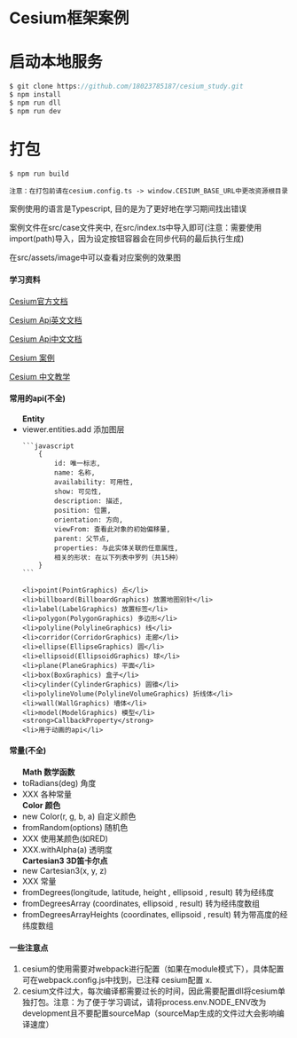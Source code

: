 <h1>Cesium框架案例</h1>

# 启动本地服务

```javascript
$ git clone https://github.com/18023785187/cesium_study.git
$ npm install
$ npm run dll
$ npm run dev
```

# 打包

```javascript
$ npm run build
```

    注意：在打包前请在cesium.config.ts -> window.CESIUM_BASE_URL中更改资源根目录

<p>案例使用的语言是Typescript, 目的是为了更好地在学习期间找出错误</p>
<p>案例文件在src/case文件夹中, 在src/index.ts中导入即可(注意：需要使用import(path)导入，因为设定按钮容器会在同步代码的最后执行生成)</p>
<p>在src/assets/image中可以查看对应案例的效果图</p>

<h4>学习资料</h4>
<p>
    <a href="https://cesium.com/learn/">Cesium官方文档</a>
</p>
<p>
    <a href="https://cesium.com/learn/cesiumjs/ref-doc/">Cesium Api英文文档</a>
</p>
<p>
    <a href="http://cesium.xin/cesium/cn/Documentation1.62/">Cesium Api中文文档</a>
</p>
<p>
    <a href="https://sandcastle.cesium.com/">Cesium 案例</a>
</p>
<p>
    <a href="http://cesium.xin/">Cesium 中文教学</a>
</p>

<h4>常用的api(不全)</h4>
<ul>
    <strong>Entity</strong>
    <li>viewer.entities.add 添加图层</li>

    ```javascript
        {
            id: 唯一标志,
            name: 名称,
            availability: 可用性,
            show: 可见性,
            description: 描述,
            position: 位置,
            orientation: 方向,
            viewFrom: 查看此对象的初始偏移量,
            parent: 父节点,
            properties: 与此实体关联的任意属性,
            相关的形状: 在以下列表中罗列（共15种）
        }
    ```

    <li>point(PointGraphics) 点</li>
    <li>billboard(BillboardGraphics) 放置地图别针</li>
    <li>label(LabelGraphics) 放置标签</li>
    <li>polygon(PolygonGraphics) 多边形</li>
    <li>polyline(PolylineGraphics) 线</li>
    <li>corridor(CorridorGraphics) 走廊</li>
    <li>ellipse(EllipseGraphics) 圆</li>
    <li>ellipsoid(EllipsoidGraphics) 球</li>
    <li>plane(PlaneGraphics) 平面</li>
    <li>box(BoxGraphics) 盒子</li>
    <li>cylinder(CylinderGraphics) 圆锥</li>
    <li>polylineVolume(PolylineVolumeGraphics) 折线体</li>
    <li>wall(WallGraphics) 墙体</li>
    <li>model(ModelGraphics) 模型</li>
    <strong>CallbackProperty</strong>
    <li>用于动画的api</li>
</ul>
<h4>常量(不全)</h4>
<ul>
    <strong>Math 数学函数</strong>
    <li>toRadians(deg) 角度</li>
    <li>XXX 各种常量</li>
    <strong>Color 颜色</strong>
    <li>new Color(r, g, b, a) 自定义颜色</li>
    <li>fromRandom(options) 随机色</li>
    <li>XXX 使用某颜色(如RED)</li>
    <li>XXX.withAlpha(a) 透明度</li>
    <strong>Cartesian3 3D笛卡尔点</strong>
    <li>new Cartesian3(x, y, z)</li>
    <li>XXX 常量</li>
    <li>fromDegrees(longitude, latitude, height , ellipsoid , result) 转为经纬度</li>
    <li>fromDegreesArray (coordinates, ellipsoid , result) 转为经纬度数组</li>
    <li>fromDegreesArrayHeights (coordinates, ellipsoid , result) 转为带高度的经纬度数组</li>
</ul>

<h4>一些注意点</h4>
<ol>
    <li>cesium的使用需要对webpack进行配置（如果在module模式下），具体配置可在webpack.config.js中找到，已注释 cesium配置 x.</li>
    <li>cesium文件过大，每次编译都需要过长的时间，因此需要配置dll将cesium单独打包。注意：为了便于学习调试，请将process.env.NODE_ENV改为development且不要配置sourceMap（sourceMap生成的文件过大会影响编译速度）
    </li>
</ol>